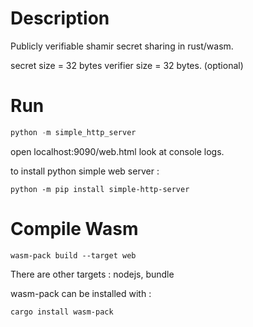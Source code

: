 # Description
Publicly verifiable shamir secret sharing in rust/wasm.

secret size = 32 bytes
verifier size = 32 bytes. (optional)

# Run
```python
python -m simple_http_server
```

open localhost:9090/web.html
look at console logs.

to install python simple web server : 
``` shell
python -m pip install simple-http-server
```

# Compile Wasm

``` shell
wasm-pack build --target web
```
There are other targets : nodejs, bundle

wasm-pack can be installed with :
``` shell
cargo install wasm-pack
```
